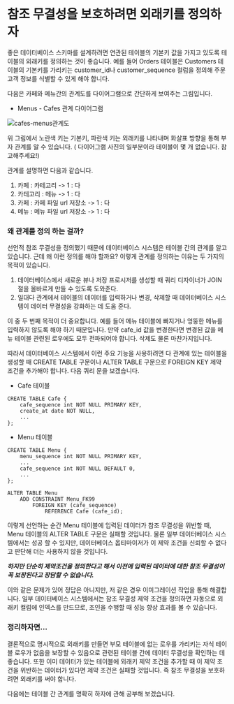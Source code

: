 # 참조 무결성을 보호하려면 외래키를 정의하자

좋은 데이터베이스 스키마를 설계하려면 연관된 테이블의 기본키 값을 가지고 있도록 테이블의 외래키를 정의하는 것이 좋습니다. 예를 들어 Orders 테이블은 Customers 테이블의 기본키를 가리키는 customer_id나 customer_sequence 컬럼을 정의해 주문 고객 정보를 식별할 수 있게 해야 합니다.

다음은 카페와 메뉴간의 관계도를 다이어그램으로 간단하게 보여주는 그림입니다.

* Menus - Cafes 관계 다이어그램

<img src="https://github.com/backlo/TIL/blob/master/sql%20%EC%BD%94%EB%94%A9%EC%9D%98%20%EA%B8%B0%EC%88%A0/images/cafes-menus%20%EA%B4%80%EA%B3%84%EB%8F%84.png" alt="cafes-menus관계도"/>

위 그림에서 노란색 키는 기본키, 파란색 키는 외래키를 나타내며 화살표 방향을 통해 부자 관계를 알 수 있습니다. ( 다이어그램 사진의 일부분이라 테이블이 몇 개 없습니다. 참고해주세요!)

관계를 설명하면 다음과 같습니다.

1. 카페 : 카테고리 -> 1 : 다
2. 카테고리 : 메뉴 -> 1 : 다
3. 카페 : 카페 파일 url 저장소 -> 1 : 다
4. 메뉴 :  메뉴 파일 url 저장소 -> 1 : 다

### 왜 관계를 정의 하는 걸까?

선언적 참조 무결성을 정의했기 때문에 데이터베이스 시스템은 테이블 간의 관계를 알고 있습니다. 근데 왜 이런 정의를 해야 할까요? 이렇게 관계를 정의하는 이유는 두 가지의 목적이 있습니다.

1. 데이터베이스에서 새로운 뷰나 저장 프로시저를 생성할 때 쿼리 디자이너가 JOIN 절을 올바르게 만들 수 있도록 도와준다.
2. 일대다 관계에서 테이블의 데이터를 입력하거나 변경, 삭제할 때 데이터베이스 시스템이 데이터 무결성을 강화하는 데 도움 준다.

이 중 두 번째 목적이 더 중요합니다. 예를 들어 메뉴 테이블에 빠지거나 엉뚱한 메뉴를 입력하지 않도록 해야 하기 때문입니다. 만약 cafe_id 값을 변경한다면 변경된 값을 메뉴 테이블 관련된 로우에도 모두 전파되어야 합니다. 삭제도 물론 마찬가지입니다. 

따라서 데이터베이스 시스템에서 이런 주요 기능을 사용하려면 다 관계에 있는 테이블을 생성할 때 CREATE TABLE 구문이나 ALTER TABLE 구문으로 FOREIGN KEY 제약 조건을 추가해야 합니다. 다음 쿼리 문을 보겠습니다.

* Cafe 테이블

```mysql
CREATE TABLE Cafe {
	cafe_sequence int NOT NULL PRIMARY KEY,
	create_at date NOT NULL,
	...
};
```

* Menu 테이블

```mysql
CREATE TABLE Menu {
	menu_sequence int NOT NULL PRIMARY KEY,
	...
	cafe_sequence int NOT NULL DEFAULT 0,
	...
};

ALTER TABLE Menu
	ADD CONSTRAINT Menu_FK99
		FOREIGN KEY (cafe_sequence)
			REFERENCE Cafe (cafe_id);
```

이렇게 선언하는 순간 Menu 테이블에 입력된 데이터가 참조 무결성을 위반할 때, Menu 테이블의 ALTER TABLE 구문은 실패할 것입니다. 물론 일부 데이터베이스 시스템에서는 성공 할 수 있지만, 데이터베이스 옵티마이저가 이 제약 조건을 신뢰할 수 없다고 판단해 더는 사용하지 않을 것입니다. 

***하지만 단순히 제약조건을 정의한다고 해서 이전에 입력된 데이터에 대한 참조 무결성이 꼭 보장된다고 장담할 수 없습니다.***

이와 같은 문제가 있어 정답은 아니지만, 저 같은 경우 이미그레이션 작업을 통해 해결합니다. 일부 데이터베이스 시스템에서는 참조 무결성 제약 조건을 정의하면 자동으로 외래키 컬럼에 인덱스를 만드므로, 조인을 수행할 때 성능 향상 효과를 볼 수 있습니다. 

### 정리하자면...

결론적으로 명시적으로 외래키를 만들면 부모 테이블에 없는 로우를 가리키는 자식 테이블 로우가 없음을 보장할 수 있음으로 관련된 테이블 간에 데이터 무결성을 확인하는 데 좋습니다. 또한 이미 데이터가 있는 테이블에 외래키 제약 조건을 추가할 때 이 제약 조건을 위반하는 데이터가 있다면 제약 조건은 실패할 것입니다. 즉 참조 무결성을 보호하려면 외래키를 써야 합니다.

다음에는 테이블 간 관계를 명확히 하자에 관해 공부해 보겠습니다.
